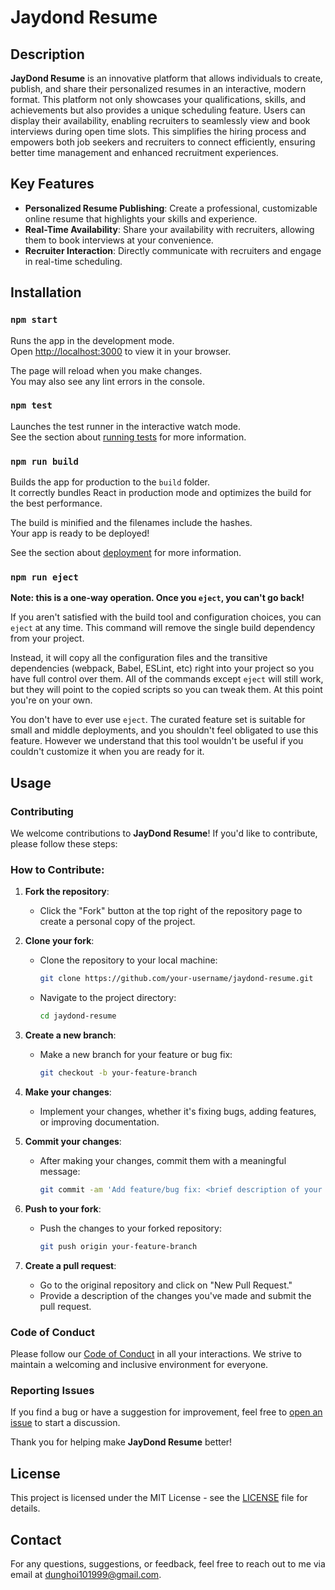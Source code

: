 # Jaydond Resume

## Description

**JayDond Resume** is an innovative platform that allows individuals to create, publish, and share their personalized resumes in an interactive, modern format. This platform not only showcases your qualifications, skills, and achievements but also provides a unique scheduling feature. Users can display their availability, enabling recruiters to seamlessly view and book interviews during open time slots. This simplifies the hiring process and empowers both job seekers and recruiters to connect efficiently, ensuring better time management and enhanced recruitment experiences.

## Key Features

- **Personalized Resume Publishing**: Create a professional, customizable online resume that highlights your skills and experience.
- **Real-Time Availability**: Share your availability with recruiters, allowing them to book interviews at your convenience.
- **Recruiter Interaction**: Directly communicate with recruiters and engage in real-time scheduling.

## Installation


### `npm start`

Runs the app in the development mode.\
Open [http://localhost:3000](http://localhost:3000) to view it in your browser.

The page will reload when you make changes.\
You may also see any lint errors in the console.

### `npm test`

Launches the test runner in the interactive watch mode.\
See the section about [running tests](https://facebook.github.io/create-react-app/docs/running-tests) for more information.

### `npm run build`

Builds the app for production to the `build` folder.\
It correctly bundles React in production mode and optimizes the build for the best performance.

The build is minified and the filenames include the hashes.\
Your app is ready to be deployed!

See the section about [deployment](https://facebook.github.io/create-react-app/docs/deployment) for more information.

### `npm run eject`

**Note: this is a one-way operation. Once you `eject`, you can't go back!**

If you aren't satisfied with the build tool and configuration choices, you can `eject` at any time. This command will remove the single build dependency from your project.

Instead, it will copy all the configuration files and the transitive dependencies (webpack, Babel, ESLint, etc) right into your project so you have full control over them. All of the commands except `eject` will still work, but they will point to the copied scripts so you can tweak them. At this point you're on your own.

You don't have to ever use `eject`. The curated feature set is suitable for small and middle deployments, and you shouldn't feel obligated to use this feature. However we understand that this tool wouldn't be useful if you couldn't customize it when you are ready for it.

## Usage

### Contributing

We welcome contributions to **JayDond Resume**! If you'd like to contribute, please follow these steps:

### How to Contribute:
1. **Fork the repository**:
   - Click the "Fork" button at the top right of the repository page to create a personal copy of the project.
   
2. **Clone your fork**:
   - Clone the repository to your local machine:
     ```bash
     git clone https://github.com/your-username/jaydond-resume.git
     ```
   - Navigate to the project directory:
     ```bash
     cd jaydond-resume
     ```

3. **Create a new branch**:
   - Make a new branch for your feature or bug fix:
     ```bash
     git checkout -b your-feature-branch
     ```

4. **Make your changes**:
   - Implement your changes, whether it's fixing bugs, adding features, or improving documentation.

5. **Commit your changes**:
   - After making your changes, commit them with a meaningful message:
     ```bash
     git commit -am 'Add feature/bug fix: <brief description of your change>'
     ```

6. **Push to your fork**:
   - Push the changes to your forked repository:
     ```bash
     git push origin your-feature-branch
     ```

7. **Create a pull request**:
   - Go to the original repository and click on "New Pull Request."
   - Provide a description of the changes you've made and submit the pull request.

### Code of Conduct
Please follow our [Code of Conduct](CODE_OF_CONDUCT.md) in all your interactions. We strive to maintain a welcoming and inclusive environment for everyone.

### Reporting Issues
If you find a bug or have a suggestion for improvement, feel free to [open an issue](https://github.com/jaydond/jaydond-resume/issues) to start a discussion.

Thank you for helping make **JayDond Resume** better!

## License

This project is licensed under the MIT License - see the [LICENSE](LICENSE) file for details.


## Contact

For any questions, suggestions, or feedback, feel free to reach out to me via email at [dunghoi101999@gmail.com](mailto:dunghoi101999@gmail.com).






